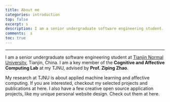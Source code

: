 ```yaml
---
title: About me
categories: introduction
top: false
excerpt: s
description: I am a senior undergraduate software engineering student...
comments:  s
toc: true
---
```

---
I am a senior undergraduate software engineering student at [Tianjin Normal University](http://www.tjnu.edu.cn/), Tianjin, China. I am a key member of the **Cognitive and Affective Computing Lab** at my TJNU, advised by **Prof. Ziping Zhao**. 

My research at TJNU is about applied machine learning and affective computing. If you are interested, checkout my selected projects and publications at here. I also have a few creative open source application projects, like my unique personal website design. Check out them at here.
